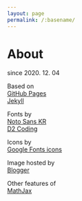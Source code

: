 ```yaml
---
layout: page
permalink: /:basename/
---
```

<div class="page-title">
  <h1>About</h1>
</div>

since 2020. 12. 04

Based on  
[GitHub Pages](https://pages.github.com/)  
[Jekyll](https://jekyllrb.com/)


Fonts by  
[Noto Sans KR](https://fonts.google.com/specimen/Noto+Sans+KR)  
[D2 Coding](https://github.com/naver/d2codingfont)

Icons by  
[Google Fonts icons](https://fonts.google.com/icons)

Image hosted by  
[Blogger](https://www.blogger.com/)

Other features of  
[MathJax](https://www.mathjax.org/)
